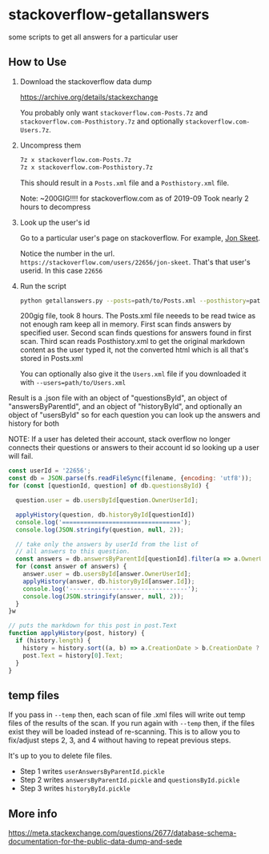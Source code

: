 # stackoverflow-getallanswers

some scripts to get all answers for a particular user

## How to Use

1. Download the stackoverflow data dump

   https://archive.org/details/stackexchange

   You probably only want `stackoverflow.com-Posts.7z` and `stackoverflow.com-Posthistory.7z`
   and optionally `stackoverflow.com-Users.7z`.

3. Uncompress them

   ```sh
   7z x stackoverflow.com-Posts.7z
   7z x stackoverflow.com-Posthistory.7z
   ```

   This should result in a `Posts.xml` file and a `Posthistory.xml` file.

   Note: ~200GIG!!!! for stackoverflow.com as of 2019-09
   Took nearly 2 hours to decompress

3. Look up the user's id

   Go to a particular user's page on stackoverflow. For example, [Jon Skeet](https://stackoverflow.com/users/22656/jon-skeet).

   Notice the number in the url. `https://stackoverflow.com/users/22656/jon-skeet`. That's that user's userid. In this case `22656`

4. Run the script


   ```sh
   python getallanswers.py --posts=path/to/Posts.xml --posthistory=path/to/Posthistory.xml --out=path/to/output.json --userid=22656
   ```

   200gig file, took 8 hours. The Posts.xml file neeeds to be read twice as not enough ram keep all in memory.
   First scan finds answers by specified user. Second scan finds questions for answers found in first scan.
   Third scan reads Posthistory.xml to get the original markdown content as the user typed it, not the
   converted html which is all that's stored in Posts.xml

   You can optionally also give it the `Users.xml` file if you downloaded it with `--users=path/to/Users.xml`

Result is a .json file with an object of "questionsById", an object of "answersByParentId", and
an object of "historyById", and optionally an object of "usersById" so for each question you can
look up the answers and history for both

NOTE: If a user has deleted their account, stack overflow
no longer connects their questions or answers to their
account id so looking up a user will fail.

```js
const userId = '22656';
const db = JSON.parse(fs.readFileSync(filename, {encoding: 'utf8'));
for (const [questionId, question] of db.questionsById) {

  question.user = db.usersById[question.OwnerUserId];

  applyHistory(question, db.historyById[questionId])
  console.log('=================================');
  console.log(JSON.stringify(question, null, 2));

  // take only the answers by userId from the list of
  // all answers to this question.
  const answers = db.answersByParentId[questionId].filter(a => a.OwnerUserId === userId);
  for (const answer of answers) {
    answer.user = db.usersById[answer.OwnerUserId];
    applyHistory(answer, db.historyById[answer.Id]);
    console.log('---------------------------------');
    console.log(JSON.stringify(answer, null, 2));
  }
}w

// puts the markdown for this post in post.Text
function applyHistory(post, history) {
  if (history.length) {
    history = history.sort((a, b) => a.CreationDate > b.CreationDate ? -1 : (a.CreationDate < b.CreationDate ? 1 : 0))
    post.Text = history[0].Text;
  }
}
```

## temp files

If you pass in `--temp` then, each scan of file .xml files
will write out temp files of the results of the scan. If
you run again with `--temp` then, if the files exist they will be loaded instead of re-scanning. This is to allow you
to fix/adjust steps 2, 3, and 4 without having to repeat
previous steps.

It's up to you to delete file files.

* Step 1 writes `userAnswersByParentId.pickle`
* Step 2 writes `answersByParentId.pickle` and `questionsById.pickle`
* Step 3 writes `historyById.pickle`

## More info

https://meta.stackexchange.com/questions/2677/database-schema-documentation-for-the-public-data-dump-and-sede



